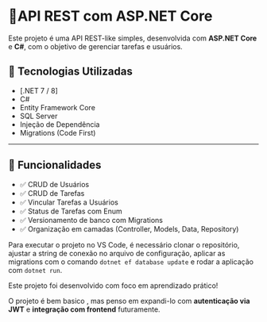 # 📌API REST com ASP.NET Core

Este projeto é uma API REST-like simples, desenvolvida com **ASP.NET Core** e **C#**, com o objetivo de gerenciar tarefas e usuários.

## 🔧 Tecnologias Utilizadas

- [.NET 7 / 8]
- C#
- Entity Framework Core
- SQL Server
- Injeção de Dependência
- Migrations (Code First)

---

## 🚀 Funcionalidades

- ✅ CRUD de Usuários
- ✅ CRUD de Tarefas
- ✅ Vincular Tarefas a Usuários
- ✅ Status de Tarefas com Enum
- ✅ Versionamento de banco com Migrations
- ✅ Organização em camadas (Controller, Models, Data, Repository)


Para executar o projeto no VS Code, é necessário clonar o repositório, ajustar a string de conexão no arquivo de configuração, aplicar as migrations com o comando `dotnet ef database update` e rodar a aplicação com `dotnet run`.

Este projeto foi desenvolvido com foco em aprendizado prático!

O projeto é bem basico , mas penso em expandi-lo com **autenticação via JWT** e **integração com frontend** futuramente.


